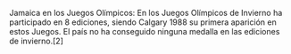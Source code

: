 Jamaica en los Juegos Olímpicos: En los Juegos Olímpicos de Invierno ha participado en 8 ediciones, siendo Calgary 1988 su primera aparición en estos Juegos. El país no ha conseguido ninguna medalla en las ediciones de invierno.[2]​
